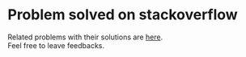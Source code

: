 # Problem solved on stackoverflow

Related problems with their solutions are [here](https://stackoverflow.com/users/11175375/adam?tab=answers&sort=newest&page=3).
<br>Feel free to leave feedbacks.</li>
